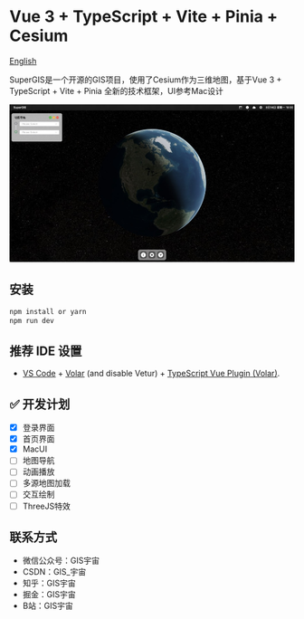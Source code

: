 # Vue 3 + TypeScript + Vite + Pinia + Cesium 
[English](README.en_US.md)


SuperGIS是一个开源的GIS项目，使用了Cesium作为三维地图，基于Vue 3 + TypeScript + Vite + Pinia 全新的技术框架，UI参考Mac设计


![SuperGIS](/public/system.jpg)

## 安装
``` shell
npm install or yarn 
npm run dev
```
## 推荐 IDE 设置

- [VS Code](https://code.visualstudio.com/) + [Volar](https://marketplace.visualstudio.com/items?itemName=Vue.volar) (and disable Vetur) + [TypeScript Vue Plugin (Volar)](https://marketplace.visualstudio.com/items?itemName=Vue.vscode-typescript-vue-plugin).

## ✅ 开发计划
- [x] 登录界面
- [x] 首页界面
- [x] MacUI
- [ ] 地图导航
- [ ] 动画播放
- [ ] 多源地图加载
- [ ] 交互绘制
- [ ] ThreeJS特效

## 联系方式
- 微信公众号：GIS宇宙
- CSDN：GIS_宇宙
- 知乎：GIS宇宙
- 掘金：GIS宇宙
- B站：GIS宇宙